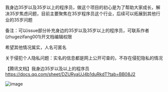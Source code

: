 我身边35岁以及35岁以上的程序员，做这个项目的初心是为了帮助大家成长，解决35岁焦虑问题，目前主要聚焦在35岁程序员这个行业，后续可以拓展到其他行业的35岁问题


备注：可以issue部分补充身边的35岁以及35岁以上的程序员，可联系作者(zhugezifang001)开文档编辑权限

希望其他情况属实，人名可匿名

关于侵犯个人隐私问题：实名的信息都是网上公开可查的，不存在侵犯隐私的情况


【腾讯文档】我身边35岁以及以上的程序员
https://docs.qq.com/sheet/DZURyaUJ4b1duRkdT?tab=BB08J2

![image](https://user-images.githubusercontent.com/28300167/141725894-6279d330-88db-4628-a0df-7d50fbbc3a5a.png)
